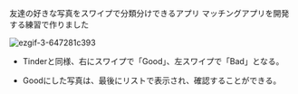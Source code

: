 友達の好きな写真をスワイプで分類分けできるアプリ
マッチングアプリを開発する練習で作りました

![ezgif-3-647281c393](https://user-images.githubusercontent.com/74311952/205293771-950c806e-e086-4789-8d16-7f5b948e40da.gif)

* Tinderと同様、右にスワイプで「Good」、左スワイプで「Bad」となる。

* Goodにした写真は、最後にリストで表示され、確認することができる。
